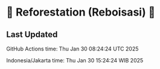 
# 🌳 Reforestation (Reboisasi) 🌲

## Last Updated

GitHub Actions time: Thu Jan 30 08:24:24 UTC 2025

Indonesia/Jakarta time: Thu Jan 30 15:24:24 WIB 2025
